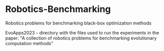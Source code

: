 # Robotics-Benchmarking
Robotics problems for benchmarking black-box optimization methods

EvoApps2023 - directory with the files used to run the experiments in the paper:
"A collection of robotics problems for benchmarking evolutionary computation methods"
